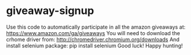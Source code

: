 # giveaway-signup
Use this code to automatically participate in all the amazon giveaways at: https://www.amazon.com/ga/giveaways
You will need to download the crhome driver from: http://chromedriver.chromium.org/downloads
And install selenium package: pip install selenium
Good luck! Happy hunting!
